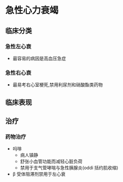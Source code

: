 # 急性心力衰竭

## 临床分类

### 急性左心衰

- 最容易的病因是高血压急症

### 急性右心衰

- 最易考右心室梗死,禁用利尿剂和硝酸酯类药物

###

## 临床表现

## 治疗

### 药物治疗

- 吗啡
  - 病人镇静
  - 舒张小血管功能而减轻心脏负荷
  - 禁用于支气管哮喘与急性胰腺炎(oddi 括约肌收缩)
- β 受体阻滞剂禁用于左心衰

###
